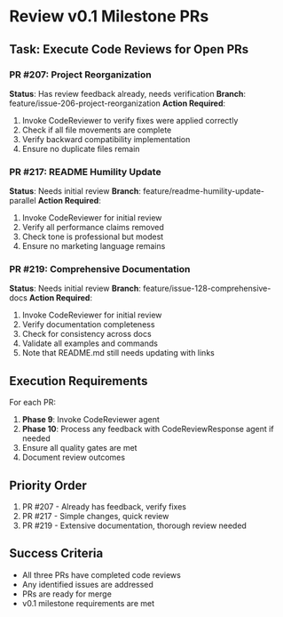 # Review v0.1 Milestone PRs

## Task: Execute Code Reviews for Open PRs

### PR #207: Project Reorganization
**Status**: Has review feedback already, needs verification
**Branch**: feature/issue-206-project-reorganization
**Action Required**:
1. Invoke CodeReviewer to verify fixes were applied correctly
2. Check if all file movements are complete
3. Verify backward compatibility implementation
4. Ensure no duplicate files remain

### PR #217: README Humility Update
**Status**: Needs initial review
**Branch**: feature/readme-humility-update-parallel
**Action Required**:
1. Invoke CodeReviewer for initial review
2. Verify all performance claims removed
3. Check tone is professional but modest
4. Ensure no marketing language remains

### PR #219: Comprehensive Documentation
**Status**: Needs initial review
**Branch**: feature/issue-128-comprehensive-docs
**Action Required**:
1. Invoke CodeReviewer for initial review
2. Verify documentation completeness
3. Check for consistency across docs
4. Validate all examples and commands
5. Note that README.md still needs updating with links

## Execution Requirements

For each PR:
1. **Phase 9**: Invoke CodeReviewer agent
2. **Phase 10**: Process any feedback with CodeReviewResponse agent if needed
3. Ensure all quality gates are met
4. Document review outcomes

## Priority Order
1. PR #207 - Already has feedback, verify fixes
2. PR #217 - Simple changes, quick review
3. PR #219 - Extensive documentation, thorough review needed

## Success Criteria
- All three PRs have completed code reviews
- Any identified issues are addressed
- PRs are ready for merge
- v0.1 milestone requirements are met
